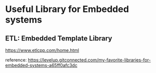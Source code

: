 # Useful Library for Embedded systems
## ETL: Embedded Template Library

https://www.etlcpp.com/home.html


reference: https://levelup.gitconnected.com/my-favorite-libraries-for-embedded-systems-a65ff0afc3dc
